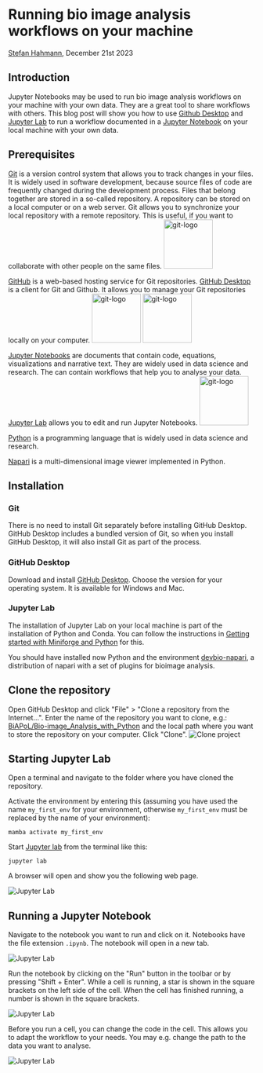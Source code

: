 # Running bio image analysis workflows on your machine

[Stefan Hahmann](../readme.md), December 21st 2023

## Introduction

Jupyter Notebooks may be used to run bio image analysis workflows on your machine with your own data. They are a great tool to share workflows with others.
This blog post will show you how to use [Github Desktop](https://desktop.github.com/) and [Jupyter Lab](https://jupyterlab.readthedocs.io/en/stable/) to run a workflow documented in a [Jupyter Notebook](https://jupyter.org/) on your local machine with your own data. 

## Prerequisites

[Git](https://git-scm.com/) is a version control system that allows you to track changes in your files. It is widely used in software development, because source files of code are frequently changed during the development process. Files that belong together are stored in a so-called repository.
A repository can be stored on a local computer or on a web server. Git allows you to synchronize your local repository with a remote repository. This is useful, if you want to collaborate with other people on the same files.
<img src="images/git-logo.png" alt="git-logo" height="100"/>

[GitHub](https://github.com/) is a web-based hosting service for Git repositories. [GitHub Desktop](https://desktop.github.com/) is a client for Git and Github. It allows you to manage your Git repositories locally on your computer.
<img src="images/github-logo.png" alt="git-logo" height="100"/> <img src="images/github-mark.png" alt="git-logo" height="100"/>

[Jupyter Notebooks](https://jupyter.org/) are documents that contain code, equations, visualizations and narrative text. They are widely used in data science and research. The can contain workflows that help you to analyse your data. [Jupyter Lab](https://jupyterlab.readthedocs.io/en/stable/) allows you to edit and run Jupyter Notebooks.
<img src="images/jupyter-logo.png" alt="git-logo" height="100"/>

[Python](https://www.python.org/) is a programming language that is widely used in data science and research.

[Napari](https://napari.org) is a multi-dimensional image viewer implemented in Python. 

## Installation

### Git

There is no need to install Git separately before installing GitHub Desktop. GitHub Desktop includes a bundled version of Git, so when you install GitHub Desktop, it will also install Git as part of the process.

### GitHub Desktop

Download and install [GitHub Desktop](https://desktop.github.com/). Choose the version for your operating system. It is available for Windows and Mac.

### Jupyter Lab

The installation of Jupyter Lab on your local machine is part of the installation of Python and Conda. You can follow the instructions in [Getting started with Miniforge and Python](../../mara_lampert/getting_started_with_mambaforge_and_python/readme) for this.

You should have installed now Python and the environment [devbio-napari](https://github.com/haesleinhuepf/devbio-napari), a distribution of napari with a set of plugins for bioimage analysis.

## Clone the repository

Open GitHub Desktop and click "File" > "Clone a repository from the Internet...". Enter the name of the repository you want to clone, e.g.:  [BiAPoL/Bio-image_Analysis_with_Python](https://github.com/BiAPoL/Bio-image_Analysis_with_Python) and the local path where you want to store the repository on your computer. Click "Clone".
![Clone project](images/clone-project.png)

## Starting Jupyter Lab

Open a terminal and navigate to the folder where you have cloned the repository. 

Activate the environment by entering this (assuming you have used the name `my_first_env` for your environment, otherwise `my_first_env` must be replaced by the name of your environment): 

```
mamba activate my_first_env
```

Start [Jupyter lab](https://jupyter.org/) from the terminal like this:

```
jupyter lab
```

A browser will open and show you the following web page.

![Jupyter Lab](images/jupyterlab-start.png)

## Running a Jupyter Notebook

Navigate to the notebook you want to run and click on it. Notebooks have the file extension `.ipynb`. The notebook will open in a new tab.

![Jupyter Lab](images/jupyterlab-notebooks.png)

Run the notebook by clicking on the "Run" button in the toolbar or by pressing "Shift + Enter". While a cell is running, a star is shown in the square brackets on the left side of the cell. When the cell has finished running, a number is shown in the square brackets.

![Jupyter Lab](images/jupyterlab-notebook-run.png)

Before you run a cell, you can change the code in the cell. This allows you to adapt the workflow to your needs. You may e.g. change the path to the data you want to analyse.

![Jupyter Lab](images/jupyterlab-notebook-edit.png)


